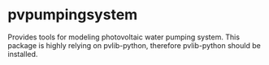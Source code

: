 # pvpumpingsystem
Provides tools for modeling photovoltaic water pumping system. 
This package is highly relying on pvlib-python, therefore pvlib-python should be installed. 
